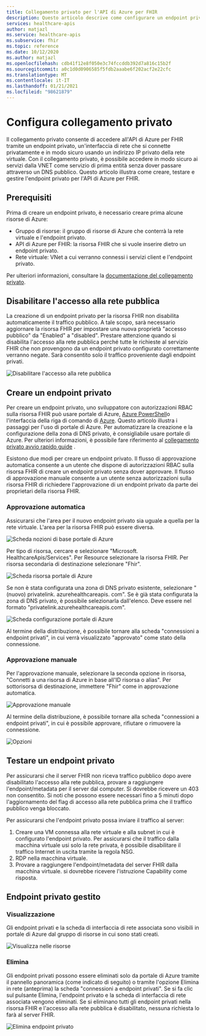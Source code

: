 ```yaml
---
title: Collegamento privato per l'API di Azure per FHIR
description: Questo articolo descrive come configurare un endpoint privato per l'API di Azure per i servizi FHIR
services: healthcare-apis
author: matjazl
ms.service: healthcare-apis
ms.subservice: fhir
ms.topic: reference
ms.date: 10/12/2020
ms.author: matjazl
ms.openlocfilehash: cdb41f12e8f050e3c74fccddb392d7a816c15b2f
ms.sourcegitcommit: a0c1d0d0906585f5fdb2aaabe6f202acf2e22cfc
ms.translationtype: MT
ms.contentlocale: it-IT
ms.lasthandoff: 01/21/2021
ms.locfileid: "98621879"
---
```

# <a name="configure-private-link"></a>Configura collegamento privato

Il collegamento privato consente di accedere all'API di Azure per FHIR tramite un endpoint privato, un'interfaccia di rete che si connette privatamente e in modo sicuro usando un indirizzo IP privato della rete virtuale. Con il collegamento privato, è possibile accedere in modo sicuro ai servizi dalla VNET come servizio di prima entità senza dover passare attraverso un DNS pubblico. Questo articolo illustra come creare, testare e gestire l'endpoint privato per l'API di Azure per FHIR.

## <a name="prerequisites"></a>Prerequisiti

Prima di creare un endpoint privato, è necessario creare prima alcune risorse di Azure:

- Gruppo di risorse: il gruppo di risorse di Azure che conterrà la rete virtuale e l'endpoint privato.
- API di Azure per FHIR: la risorsa FHIR che si vuole inserire dietro un endpoint privato.
- Rete virtuale: VNet a cui verranno connessi i servizi client e l'endpoint privato.

Per ulteriori informazioni, consultare la [documentazione del collegamento privato](../private-link/index.yml).

## <a name="disable-public-network-access"></a>Disabilitare l'accesso alla rete pubblica

La creazione di un endpoint privato per la risorsa FHIR non disabilita automaticamente il traffico pubblico. A tale scopo, sarà necessario aggiornare la risorsa FHIR per impostare una nuova proprietà "accesso pubblico" da "Enabled" a "disabled". Prestare attenzione quando si disabilita l'accesso alla rete pubblica perché tutte le richieste al servizio FHIR che non provengono da un endpoint privato configurato correttamente verranno negate. Sarà consentito solo il traffico proveniente dagli endpoint privati.

![Disabilitare l'accesso alla rete pubblica](media/private-link/private-link-disable.png)

## <a name="create-private-endpoint"></a>Creare un endpoint privato

Per creare un endpoint privato, uno sviluppatore con autorizzazioni RBAC sulla risorsa FHIR può usare portale di Azure, [Azure PowerShell](../private-link/create-private-endpoint-powershell.md)o l'interfaccia della riga di comando di [Azure](../private-link/create-private-endpoint-cli.md). Questo articolo illustra i passaggi per l'uso di portale di Azure. Per automatizzare la creazione e la configurazione della zona di DNS privato, è consigliabile usare portale di Azure. Per ulteriori informazioni, è possibile fare riferimento al [collegamento privato avvio rapido guide](../private-link/create-private-endpoint-portal.md) .

Esistono due modi per creare un endpoint privato. Il flusso di approvazione automatica consente a un utente che dispone di autorizzazioni RBAC sulla risorsa FHIR di creare un endpoint privato senza dover approvare. Il flusso di approvazione manuale consente a un utente senza autorizzazioni sulla risorsa FHIR di richiedere l'approvazione di un endpoint privato da parte dei proprietari della risorsa FHIR.

### <a name="auto-approval"></a>Approvazione automatica

Assicurarsi che l'area per il nuovo endpoint privato sia uguale a quella per la rete virtuale. L'area per la risorsa FHIR può essere diversa.

![Scheda nozioni di base portale di Azure](media/private-link/private-link-portal2.png)

Per tipo di risorsa, cercare e selezionare "Microsoft. HealthcareApis/Services". Per Resource selezionare la risorsa FHIR. Per risorsa secondaria di destinazione selezionare "Fhir".

![Scheda risorsa portale di Azure](media/private-link/private-link-portal1.png)

Se non è stata configurata una zona di DNS privato esistente, selezionare "(nuovo) privatelink. azurehealthcareapis. com". Se è già stata configurata la zona di DNS privato, è possibile selezionarla dall'elenco. Deve essere nel formato "privatelink.azurehealthcareapis.com".

![Scheda configurazione portale di Azure](media/private-link/private-link-portal3.png)

Al termine della distribuzione, è possibile tornare alla scheda "connessioni a endpoint privati", in cui verrà visualizzato "approvato" come stato della connessione.

### <a name="manual-approval"></a>Approvazione manuale

Per l'approvazione manuale, selezionare la seconda opzione in risorsa, "Connetti a una risorsa di Azure in base all'ID risorsa o alias". Per sottorisorsa di destinazione, immettere "Fhir" come in approvazione automatica.

![Approvazione manuale](media/private-link/private-link-manual.png)

Al termine della distribuzione, è possibile tornare alla scheda "connessioni a endpoint privati", in cui è possibile approvare, rifiutare o rimuovere la connessione.

![Opzioni](media/private-link/private-link-options.png)

## <a name="test-private-endpoint"></a>Testare un endpoint privato

Per assicurarsi che il server FHIR non riceva traffico pubblico dopo avere disabilitato l'accesso alla rete pubblica, provare a raggiungere l'endpoint/metadata per il server dal computer. Si dovrebbe ricevere un 403 non consentito. Si noti che possono essere necessari fino a 5 minuti dopo l'aggiornamento del flag di accesso alla rete pubblica prima che il traffico pubblico venga bloccato.

Per assicurarsi che l'endpoint privato possa inviare il traffico al server:

1. Creare una VM connessa alla rete virtuale e alla subnet in cui è configurato l'endpoint privato. Per assicurarsi che il traffico dalla macchina virtuale usi solo la rete privata, è possibile disabilitare il traffico Internet in uscita tramite la regola NSG.
2. RDP nella macchina virtuale.
3. Provare a raggiungere l'endpoint/metadata del server FHIR dalla macchina virtuale. si dovrebbe ricevere l'istruzione Capability come risposta.

## <a name="manage-private-endpoint"></a>Endpoint privato gestito

### <a name="view"></a>Visualizzazione

Gli endpoint privati e la scheda di interfaccia di rete associata sono visibili in portale di Azure dal gruppo di risorse in cui sono stati creati.

![Visualizza nelle risorse](media/private-link/private-link-view.png)

### <a name="delete"></a>Elimina

Gli endpoint privati possono essere eliminati solo da portale di Azure tramite il pannello panoramica (come indicato di seguito) o tramite l'opzione Elimina in rete (anteprima) la scheda "connessioni a endpoint privati". Se si fa clic sul pulsante Elimina, l'endpoint privato e la scheda di interfaccia di rete associata vengono eliminati. Se si eliminano tutti gli endpoint privati nella risorsa FHIR e l'accesso alla rete pubblica è disabilitato, nessuna richiesta lo farà al server FHIR.

![Elimina endpoint privato](media/private-link/private-link-delete.png)
